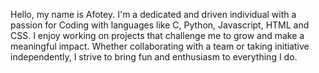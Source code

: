 Hello, my name is Afotey. I'm a dedicated and driven individual with a passion for Coding with languages like C, Python, Javascript, HTML and CSS. I enjoy working on projects that challenge me to grow and make a meaningful impact. Whether collaborating with a team or taking initiative independently, I strive to bring fun and enthusiasm to everything I do.

